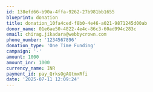 ```yaml
---
id: 138efd66-b90a-4ffa-9262-27b981bb1655
blueprint: donation
title: donation_10fa4ced-f8b0-4e46-a021-9871245d00ab
donor_name: 01e6ae50-4822-4e4c-86c3-60ad994c283c
email: chirag.jikadara@webbycrown.com
phone_number: '1234567896'
donation_type: 'One Time Funding'
campaign: '-'
amount: 1000
amount_inr: 1000
currency_name: INR
payment_id: pay_QrksOgAGtmxRfi
date: '2025-07-11 12:09:24'
---
```

